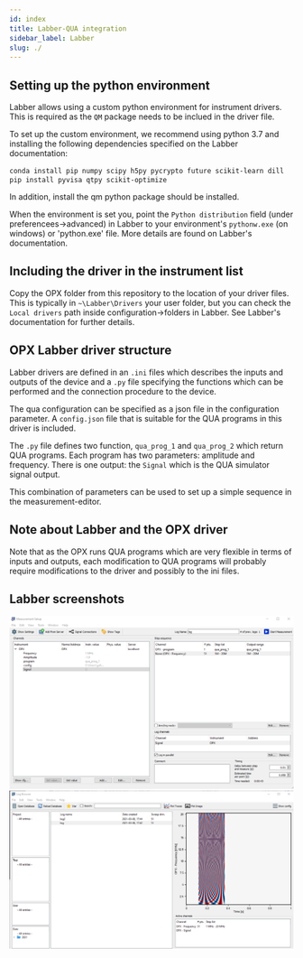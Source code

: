 ```yaml
---
id: index
title: Labber-QUA integration
sidebar_label: Labber
slug: ./
---
```

## Setting up the python environment

Labber allows using a custom python environment for instrument drivers. This is required 
as the `QM` package needs to be inclued in the driver file.

To set up the custom environment, we recommend using python 3.7 and installing the
following dependencies specified on the Labber documentation:

```
conda install pip numpy scipy h5py pycrypto future scikit-learn dill
pip install pyvisa qtpy scikit-optimize
```

In addition, install the qm python package should be installed.

When the environment is set you, point the `Python distribution` field (under preferencees->advanced)
in Labber to your environment's `pythonw.exe` (on windows) or 'python.exe'
file. More details are found on Labber's documentation. 

## Including the driver in the instrument list

Copy the OPX folder from this repository to the location of your driver files. 
This is typically in `~\Labber\Drivers` your user folder, but you can check the 
`Local drivers` path inside configuration->folders in Labber. See Labber's documentation for
further details. 

## OPX Labber driver structure

Labber drivers are defined in an `.ini` files which describes the inputs and outputs of the device and
a `.py` file specifying the functions which can be performed and the connection procedure to the device. 

The qua configuration can be specified as a json file in the configuration parameter. A `config.json` 
file that is suitable for the QUA programs in this driver is included. 

The `.py` file defines two function, `qua_prog_1` and `qua_prog_2` which return QUA programs. 
Each program has two parameters: amplitude and frequency. There is one output: the `Signal` which is the QUA simulator signal output.

This combination of parameters can be used to set up a simple sequence in the measurement-editor. 

## Note about Labber and the OPX driver

Note that as the OPX runs QUA programs which are very flexible in terms of inputs and outputs, 
each modification to QUA programs will probably require modifications to the driver and possibly to the ini files. 

## Labber screenshots

![SETUP](measurement_setup.png)
![VIEWER](result_viewer.png)






